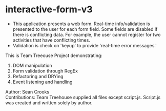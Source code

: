 # interactive-form-v3

- This application presents a web form. Real-time info/validation is presented to the user for each form field. Some fields are disabled if there is conflicting data. For example, the user cannot register for two activities that have conflicting times.
- Validation is check on 'keyup' to provide 'real-time error messages.'

This is Team Treeouse Project demonstrating: 
1) DOM manipulation
2) Form validation through RegEx
3) Refactoring and DRYing
4) Event listening and handling

Author: Sean Crooks
<br>Contributions: Team Treehouse supplied all files except script.js. Script.js was created and written solely by author. 
